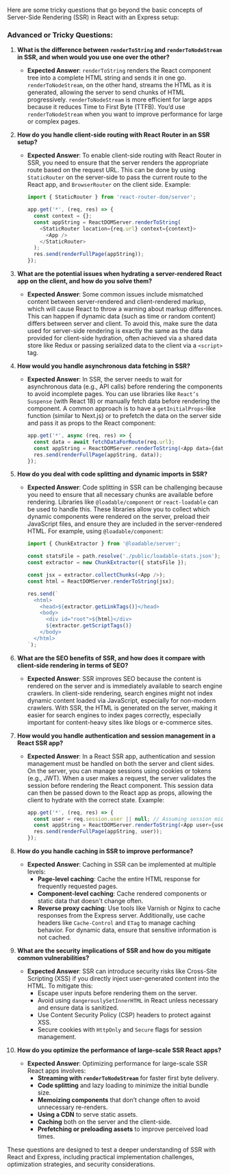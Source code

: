 Here are some tricky questions that go beyond the basic concepts of Server-Side Rendering (SSR) in React with an Express setup:

### **Advanced or Tricky Questions:**

1. **What is the difference between `renderToString` and `renderToNodeStream` in SSR, and when would you use one over the other?**
   - **Expected Answer**: `renderToString` renders the React component tree into a complete HTML string and sends it in one go. `renderToNodeStream`, on the other hand, streams the HTML as it is generated, allowing the server to send chunks of HTML progressively. `renderToNodeStream` is more efficient for large apps because it reduces Time to First Byte (TTFB). You’d use `renderToNodeStream` when you want to improve performance for large or complex pages.

2. **How do you handle client-side routing with React Router in an SSR setup?**
   - **Expected Answer**: To enable client-side routing with React Router in SSR, you need to ensure that the server renders the appropriate route based on the request URL. This can be done by using `StaticRouter` on the server-side to pass the current route to the React app, and `BrowserRouter` on the client side. Example:

     ```js
     import { StaticRouter } from 'react-router-dom/server';
     
     app.get('*', (req, res) => {
       const context = {};
       const appString = ReactDOMServer.renderToString(
         <StaticRouter location={req.url} context={context}>
           <App />
         </StaticRouter>
       );
       res.send(renderFullPage(appString));
     });
     ```

3. **What are the potential issues when hydrating a server-rendered React app on the client, and how do you solve them?**
   - **Expected Answer**: Some common issues include mismatched content between server-rendered and client-rendered markup, which will cause React to throw a warning about markup differences. This can happen if dynamic data (such as time or random content) differs between server and client. To avoid this, make sure the data used for server-side rendering is exactly the same as the data provided for client-side hydration, often achieved via a shared data store like Redux or passing serialized data to the client via a `<script>` tag.

4. **How would you handle asynchronous data fetching in SSR?**
   - **Expected Answer**: In SSR, the server needs to wait for asynchronous data (e.g., API calls) before rendering the components to avoid incomplete pages. You can use libraries like `React’s Suspense` (with React 18) or manually fetch data before rendering the component. A common approach is to have a `getInitialProps`-like function (similar to Next.js) or to prefetch the data on the server side and pass it as props to the React component:

     ```js
     app.get('*', async (req, res) => {
       const data = await fetchDataForRoute(req.url);
       const appString = ReactDOMServer.renderToString(<App data={data} />);
       res.send(renderFullPage(appString, data));
     });
     ```

5. **How do you deal with code splitting and dynamic imports in SSR?**
   - **Expected Answer**: Code splitting in SSR can be challenging because you need to ensure that all necessary chunks are available before rendering. Libraries like `@loadable/component` or `react-loadable` can be used to handle this. These libraries allow you to collect which dynamic components were rendered on the server, preload their JavaScript files, and ensure they are included in the server-rendered HTML. For example, using `@loadable/component`:

     ```js
     import { ChunkExtractor } from '@loadable/server';
     
     const statsFile = path.resolve('./public/loadable-stats.json');
     const extractor = new ChunkExtractor({ statsFile });

     const jsx = extractor.collectChunks(<App />);
     const html = ReactDOMServer.renderToString(jsx);

     res.send(`
       <html>
         <head>${extractor.getLinkTags()}</head>
         <body>
           <div id="root">${html}</div>
           ${extractor.getScriptTags()}
         </body>
       </html>
     `);
     ```

6. **What are the SEO benefits of SSR, and how does it compare with client-side rendering in terms of SEO?**
   - **Expected Answer**: SSR improves SEO because the content is rendered on the server and is immediately available to search engine crawlers. In client-side rendering, search engines might not index dynamic content loaded via JavaScript, especially for non-modern crawlers. With SSR, the HTML is generated on the server, making it easier for search engines to index pages correctly, especially important for content-heavy sites like blogs or e-commerce sites.

7. **How would you handle authentication and session management in a React SSR app?**
   - **Expected Answer**: In a React SSR app, authentication and session management must be handled on both the server and client sides. On the server, you can manage sessions using cookies or tokens (e.g., JWT). When a user makes a request, the server validates the session before rendering the React component. This session data can then be passed down to the React app as props, allowing the client to hydrate with the correct state. Example:

     ```js
     app.get('*', (req, res) => {
       const user = req.session.user || null; // Assuming session middleware is used
       const appString = ReactDOMServer.renderToString(<App user={user} />);
       res.send(renderFullPage(appString, user));
     });
     ```

8. **How do you handle caching in SSR to improve performance?**
   - **Expected Answer**: Caching in SSR can be implemented at multiple levels:
     - **Page-level caching**: Cache the entire HTML response for frequently requested pages.
     - **Component-level caching**: Cache rendered components or static data that doesn't change often.
     - **Reverse proxy caching**: Use tools like Varnish or Nginx to cache responses from the Express server.
     Additionally, use cache headers like `Cache-Control` and `ETag` to manage caching behavior. For dynamic data, ensure that sensitive information is not cached.

9. **What are the security implications of SSR and how do you mitigate common vulnerabilities?**
   - **Expected Answer**: SSR can introduce security risks like Cross-Site Scripting (XSS) if you directly inject user-generated content into the HTML. To mitigate this:
     - Escape user inputs before rendering them on the server.
     - Avoid using `dangerouslySetInnerHTML` in React unless necessary and ensure data is sanitized.
     - Use Content Security Policy (CSP) headers to protect against XSS.
     - Secure cookies with `HttpOnly` and `Secure` flags for session management.

10. **How do you optimize the performance of large-scale SSR React apps?**
    - **Expected Answer**: Optimizing performance for large-scale SSR React apps involves:
      - **Streaming with `renderToNodeStream`** for faster first byte delivery.
      - **Code splitting** and lazy loading to minimize the initial bundle size.
      - **Memoizing components** that don’t change often to avoid unnecessary re-renders.
      - **Using a CDN** to serve static assets.
      - **Caching** both on the server and the client-side.
      - **Prefetching or preloading assets** to improve perceived load times.

These questions are designed to test a deeper understanding of SSR with React and Express, including practical implementation challenges, optimization strategies, and security considerations.